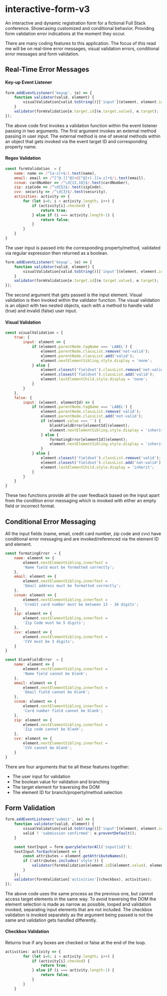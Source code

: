 # interactive-form-v3

An interactive and dynamic registration form for a fictional Full Stack conference. Showcasing customized and conditional behavior. Providing form validation error indications at the moment they occur.

There are many coding features to this application. The focus of this read me will be on real-time error messages, visual validation errors, conditional error messages and form validation.

## Real-Time Error Messages

#### Key-up Event Listener

```JavaScript
form.addEventListener('keyup', (e) => {
    function validator(valid, element) {
        visualValidation[valid.toString()]['input'](element, element.id);
    }
    validator(formValidation[e.target.id](e.target.value), e.target);
});
```
The above code first invokes a validation function within the event listener passing in two arguments. The first argument invokes an external method passing in user input. The external method is one of several methods within an object that gets invoked via the event target ID and corresponding property name.

#### Regex Validation
```JavaScript
const formValidation  = {
    name: name => /^[a-z]+$/i.test(name),
    email: email => /^[^@.][^@]+@[^@]+[.][a-z]+$/i.test(email),
    ccnum: cardNumber => /^\d{13,16}$/.test(cardNumber),
    zip: zipCode => /^\d{5}$/.test(zipCode),
    cvv: security => /^\d{3}$/.test(security),
    activities: activity => {
        for (let i=0; i < activity.length; i++) {
            if (activity[i].checked) {
                return true;
            } else if (i === activity.length-1) {
                return false;
            }
        }
    }
}
```
The user input is passed into the corresponding property/method, validated via regular expression then returned as a boolean.

```JavaScript
form.addEventListener('keyup', (e) => {
    function validator(valid, element) {
        visualValidation[valid.toString()]['input'](element, element.id);
    }
    validator(formValidation[e.target.id](e.target.value), e.target);
});
```
The second argument that gets passed is the input element. Visual validation is then invoked within the validator function. The visual validation is an object with two nested objects, each with a method to handle valid (true) and invalid (false) user input. 

#### Visual Validation
```JavaScript
const visualValidation = {
    true: { 
        input: element => {
            if (element.parentNode.tagName === 'LABEL') {
                element.parentNode.classList.remove('not-valid');
                element.parentNode.classList.add('valid');
                element.nextElementSibling.style.display = 'none';
            } else {
                element.closest('fieldset').classList.remove('not-valid');
                element.closest('fieldset').classList.add('valid');
                element.lastElementChild.style.display = 'none';
            }
        }
    },
    false: { 
        input: (element, elementId) => {
            if (element.parentNode.tagName === 'LABEL') {
                element.parentNode.classList.remove('valid');
                element.parentNode.classList.add('not-valid');
                if (element.value === '') {
                    blankFieldError[elementId](element);
                    element.nextElementSibling.style.display = 'inherit';
                } else {
                    formatingError[elementId](element);
                    element.nextElementSibling.style.display = 'inherit';
                }
            } else {
                element.closest('fieldset').classList.remove('valid');
                element.closest('fieldset').classList.add('not-valid');
                element.lastElementChild.style.display = 'inherit';
            }
        }
    }
}
```
These two functions provide all the user feedback based on the input apart from the condition error messaging which is invoked with either an empty field or incorrect format.

## Conditional Error Messaging

All the input fields (name, email, credit card number, zip code and cvv) have conditional error messaging and are invoked/referenced via the element ID and element. 

```JavaScript
const formatingError  = {
    name: element => {
        element.nextElementSibling.innerText = 
        'Name field must be formatted correctly';
    },
    email: element => {
        element.nextElementSibling.innerText = 
        'Email address must be formatted correctly';
    },
    ccnum: element => {
        element.nextElementSibling.innerText = 
        'Credit card number must be between 13 - 16 digits';
    },
    zip: element => {
        element.nextElementSibling.innerText = 
        'Zip Code must be 5 digits';
    },
    cvv: element => {
        element.nextElementSibling.innerText = 
        'CVV must be 3 digits';
    }
}

const blankFieldError  = {
    name: element => {
        element.nextElementSibling.innerText = 
        'Name field cannot be blank';
    },
    email: element => {
        element.nextElementSibling.innerText = 
        'Email field cannot be blank';
    },
    ccnum: element => {
        element.nextElementSibling.innerText = 
        'Card number field cannot be blank';
    },
    zip: element => {
        element.nextElementSibling.innerText = 
        'Zip code cannot be blank';
    },
    cvv: element => {
        element.nextElementSibling.innerText = 
        'CVV cannot be blank';
    }
}
```
There are four arguments that tie all these features together:
* The user input for validation
* The boolean value for validation and branching
* The target element for traversing the DOM 
* The element ID for branch/property/method selection 

## Form Validation

```JavaScript
form.addEventListener('submit', (e) => {
    function validator(valid, element) {
        visualValidation[valid.toString()]['input'](element, element.id);
        valid ? 'submission confirmed': e.preventDefault();
    }

    const textInput = form.querySelectorAll('input[id]');
    textInput.forEach(element => {
        const attributes = element.getAttributeNames();
        if (!attributes.includes('style')) {
            validator(formValidation[element.id](element.value), element);
        }
    });
    validator(formValidation['activities'](checkbox), activities);
});
```

The above code uses the same process as the previous one, but cannot access target elements in the same way. To avoid traversing the DOM the element selection is made as narrow as possible, looped and validation invoked, separating input elements that are not included. The checkbox validation is invoked separately as the argument being passed is not the same and validation gets handled differently.

#### Checkbox Validation

Returns true if any boxes are checked or false at the end of the loop.

```JavaScript
activities: activity => {
        for (let i=0; i < activity.length; i++) {
            if (activity[i].checked) {
                return true;
            } else if (i === activity.length-1) {
                return false;
            }
        }
    }
```


